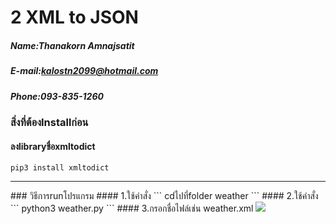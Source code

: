 # 2 XML to JSON

##### Name:Thanakorn Amnajsatit
##### E-mail:kalostn2099@hotmail.com
##### Phone:093-835-1260

### สิ่งที่ต้องInstallก่อน
#### ลงlibraryชื่อxmltodict
```
pip3 install xmltodict
```
<hr/>
### วิธีการrunโปรแกรม
#### 1.ใช้คำสั่ง
```
cdไปที่folder weather
```
#### 2.ใช้คำสั่ง
```
python3 weather.py
```
#### 3.กรอกชื่อไฟล์เช่น weather.xml
<img src="https://github.com/nailtail/The-Internship-2019/blob/master/img/xml2json.png"/>
